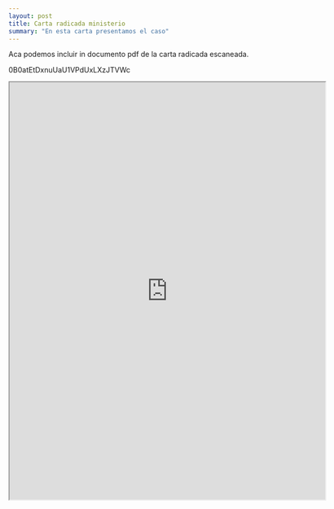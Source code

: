 ```yaml
---
layout: post
title: Carta radicada ministerio
summary: "En esta carta presentamos el caso"
---
```


Aca podemos incluir in documento pdf de la carta radicada escaneada.

0B0atEtDxnuUaU1VPdUxLXzJTVWc

<iframe src="https://docs.google.com/viewer?srcid=0B0atEtDxnuUaU1VPdUxLXzJTVWc&pid=explorer&efh=false&a=v&chrome=false&embedded=true"
width="620px" height="820px"></iframe>

